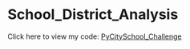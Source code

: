 # School_District_Analysis
Click here to view my code: [PyCitySchool_Challenge](https://github.com/jzaragoza21/School_District_Analysis/blob/main/PyCitySchools_Challenge.ipynb)
